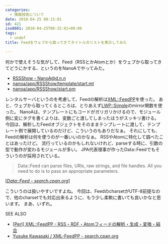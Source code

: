 ```yaml
---
categories:
  - 情報技術について
date: 2010-04-25 00:15:01
id: 421
iso8601: 2010-04-25T00:15:01+09:00
tags:
  - undef
title: Feedをウェブから取ってきてタイトルのリストを表示してみた

---
```


<p>何かで使えそうな気がして、Feed（RSSとかAtomとか）をウェブから取ってきてどうにかする、というのをNanoAでやってみた。</p>

<ul>
<li><a href="http://www.nishimiyahara.net" target="_blank">RSSShow - NanoA@d.n.n</a></li>
<li><a href="http://www.nishimiyahara.net" target="_blank">nanoa/app/RSSShow/template/start.mt</a></li>
<li><a href="http://www.nishimiyahara.net" target="_blank">nanoa/app/RSSShow/start.pm</a></li>
</ul>

<p>レンタルサーバというのを考慮して、Feedの解析は<a href="http://search.cpan.org/dist/XML-FeedPP/" target="_blank">XML::FeedPP</a>を使った。
あと、ウェブから取ってくるところは、とりあえず<a href="http://search.cpan.org/dist/libwww-perl/lib/LWP/Simple.pm" target="_blank">LWP::Simple</a>のmirror関数を使った。
NanoAは、テンプレートにもコードがガリガリかけるので、モジュール側に変にタグを書くよりは、変数ごと渡してしまったほうがスッキリ書ける。
今回は、解析したFeedオブジェクトをそのままテンプレートに渡して、テンプレート側で展開しているのだけど、こういうのもありだなぁ。
それにしても、Feedの解析は何を使うのが一番いいのかなぁ。
RSSやAtomに特化して調べたことはあったけど。
流行っているのかもしれないけれど、parseする時に、引数の型で動作が変わるモジュールが多い。
JPA代表理事が作ったData::Feedでもそういうのが採用されている。</p>

<blockquote cite="http://search.cpan.org/~dmaki/Data-Feed-0.00011/lib/Data/Feed.pm" title="Data::Feed - search.cpan.org" class="blockquote"><p>Data::Feed can parse files, URIs, raw strings, and file handles. All you need to do is to pass an appropriate parameters.</p></blockquote>

<div class="cite">[<cite><a href="http://search.cpan.org/dist/Data-Feed/">Data::Feed - search.cpan.org</a></cite>]</div>

<p>こういうのは扱いやすいですよね。
今回は、FeedのcharsetがUTF-8前提なので、他のcharsetでも対応出来るように、もう少し柔軟に書いても良いかなと思います。
まあ、いずれ。</p>

<div>
<p>SEE ALSO</p>
<ul>
<li><a href="http://www.kawa.net/works/perl/feedpp/feedpp.html" target="_blank">[Perl] XML::FeedPP - RSS・RDF・Atomフィードの解析・生成・変換・結合</a></li>
<li><a href="http://search.cpan.org/dist/XML-FeedPP/" target="_blank">Yusuke Kawasaki / XML-FeedPP - search.cpan.org</a></li>
</ul>
</div>
    	